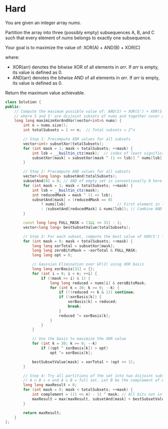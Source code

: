 # Hard

You are given an integer array $nums$.

Partition the array into three (possibly empty) subsequences A, B, and C such that every element of $nums$ belongs to exactly one subsequence.

Your goal is to maximize the value of: XOR(A) + AND(B) + XOR(C)

where:

- XOR(arr) denotes the bitwise XOR of all elements in $arr$. If $arr$ is empty, its value is defined as $0$.
- AND(arr) denotes the bitwise AND of all elements in $arr$. If $arr$ is empty, its value is defined as $0$.

Return the maximum value achievable.

```cpp
class Solution {
public:
    // Compute the maximum possible value of: AND(S) + XOR(S') + XOR(S')
    // where S and S' are disjoint subsets of nums and together cover all elements
    long long maximizeXorAndXor(vector<int>& nums) {
        int n = nums.size();
        int totalSubsets = 1 << n;  // Total subsets = 2^n

        // Step 1: Precompute XOR values for all subsets
        vector<int> subsetXor(totalSubsets);
        for (int mask = 1; mask < totalSubsets; ++mask) {
            int lsb = __builtin_ctz(mask);  // index of least significant bit
            subsetXor[mask] = subsetXor[mask ^ (1 << lsb)] ^ nums[lsb];
        }

        // Step 2: Precompute AND values for all subsets
        vector<long long> subsetAnd(totalSubsets);
        subsetAnd[0] = 0; // AND of empty set is conventionally 0 here
        for (int mask = 1; mask < totalSubsets; ++mask) {
            int lsb = __builtin_ctz(mask);
            int reducedMask = mask ^ (1 << lsb);
            subsetAnd[mask] = (reducedMask == 0)
                ? nums[lsb]                       // First element in the subset
                : (subsetAnd[reducedMask] & nums[lsb]); // Combine AND from previous
        }

        const long long FULL_MASK = (1LL << 31) - 1;
        vector<long long> bestSubsetValue(totalSubsets);

        // Step 3: For each subset, compute the best value of XOR(S') + XOR(S') using XOR basis
        for (int mask = 0; mask < totalSubsets; ++mask) {
            long long xorTotal = subsetXor[mask];
            long long zeroBitsMask = ~xorTotal & FULL_MASK;
            long long opt = 0;

            // Gaussian Elimination over GF(2) using XOR basis
            long long xorBasis[31] = {};
            for (int i = 0; i < n; ++i) {
                if ((mask >> i) & 1) {
                    long long reduced = nums[i] & zeroBitsMask;
                    for (int k = 30; k >= 0; --k) {
                        if (!(reduced >> k & 1)) continue;
                        if (!xorBasis[k]) {
                            xorBasis[k] = reduced;
                            break;
                        }
                        reduced ^= xorBasis[k];
                    }
                }
            }

            // Use the basis to maximize the XOR value
            for (int k = 30; k >= 0; --k)
                if ((opt ^ xorBasis[k]) > opt)
                    opt ^= xorBasis[k];

            bestSubsetValue[mask] = xorTotal + (opt << 1);
        }

        // Step 4: Try all partitions of the set into two disjoint subsets: A and B
        // A ∩ B = ∅ and A ∪ B = full set. Let B be the complement of A.
        long long maxResult = 0;
        for (int mask = 0; mask < totalSubsets; ++mask) {
            int complement = ((1 << n) - 1) ^ mask; // All bits not in mask
            maxResult = max(maxResult, subsetAnd[mask] + bestSubsetValue[complement]);
        }

        return maxResult;
    }
};
```
